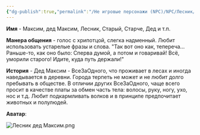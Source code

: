 ```yaml
---
{"dg-publish":true,"permalink":"/Не игровые персонажи (NPC)/NPC/Лесник/","noteIcon":"","created":"2025-09-08T14:31:33.729+03:00","updated":"2025-09-08T14:37:21.559+03:00"}
---
```




**Имя** - Максим, дед Максим, Лесник, Старый, Старче, Дед и т.п.

**Манера общения** - голос с хрипотцой, слегка надменный. Любит использовать устарелые фразы и слова. "Так вот оно как, тепереча... Раньше-то, как оно было: Сперва думой, а потом и говаривай! Всё, уморили старого! Идите, куда путь держали!"

**История** - Дед Максим - ВсеЗаОдного, что проживает в лесах и иногда наведывается в деревни. Города терпеть не может и не любит долго пребывать в обществе. В отличии других ВсеЗаОдного, чаще всего просит в качестве платы за обмен часть тела: волосы, руку, ногу, ухо, нос и т.д. Любит подкармливать волков и в принципе предпочитает животных и полулюдей. 

**Аватар**:

![Лесник дед Максим.png](/img/user/system/img/NPC/%D0%92%D1%81%D0%B5%D0%97%D0%B0%D0%9E%D0%B4%D0%BD%D0%BE%D0%B3%D0%BE/%D0%9B%D0%B5%D1%81%D0%BD%D0%B8%D0%BA%20%D0%B4%D0%B5%D0%B4%20%D0%9C%D0%B0%D0%BA%D1%81%D0%B8%D0%BC.png)